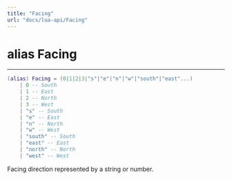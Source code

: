 ```yaml
---
title: "Facing"
url: "docs/lua-api/Facing"
---
```

# alias Facing
---



```lua
(alias) Facing = (0|1|2|3|"s"|"e"|"n"|"w"|"south"|"east"...)
    | 0 -- South
    | 1 -- East
    | 2 -- North
    | 3 -- West
    | "s" -- South
    | "e" -- East
    | "n" -- North
    | "w" -- West
    | "south" -- South
    | "east" -- East
    | "north" -- North
    | "west" -- West

```




Facing direction represented by a string or number.

